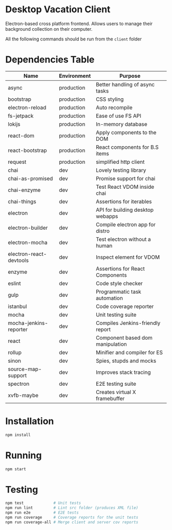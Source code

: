 # Desktop Vacation Client
Electron-based cross platform frontend. Allows users to manage their
background collection on their computer.

All the following commands should be run from the `client` folder

# Dependencies Table

|         Name            | Environment |              Purpose             |
|-------------------------|-------------|----------------------------------|
| async                   | production  | Better handling of async tasks   |
| bootstrap               | production  | CSS styling                      |
| electron-reload         | production  | Auto recompile                   |
| fs-jetpack              | production  | Ease of use FS API               |
| lokijs                  | production  | In-memory database               |
| react-dom               | production  | Apply components to the DOM      |
| react-bootstrap         | production  | React components for B.S items   |
| request                 | production  | simplified http client           |
| chai                    | dev         | Lovely testing library           |
| chai-as-promised        | dev         | Promise support for chai         |
| chai-enzyme             | dev         | Test React VDOM inside chai      |
| chai-things             | dev         | Assertions for iterables         |
| electron                | dev         | API for building desktop webapps |
| electron-builder        | dev         | Compile electron app for distro  |
| electron-mocha          | dev         | Test electron without a human    |
| electron-react-devtools | dev         | Inspect element for VDOM         |
| enzyme                  | dev         | Assertions for React Components  |
| eslint                  | dev         | Code style checker               |
| gulp                    | dev         | Programmatic task automation     |
| istanbul                | dev         | Code coverage reporter           |
| mocha                   | dev         | Unit testing suite               |
| mocha-jenkins-reporter  | dev         | Compiles Jenkins-friendly report |
| react                   | dev         | Component based dom manipulation |
| rollup                  | dev         | Minifier and compiler for ES     |
| sinon                   | dev         | Spies, stupds and mocks          |
| source-map-support      | dev         | Improves stack tracing           |
| spectron                | dev         | E2E testing suite                |
| xvfb-maybe              | dev         | Creates virtual X framebuffer    |

# Installation

```bash
npm install
```

# Running

```bash
npm start
```

# Testing

```bash
npm test             # Unit tests
npm run lint         # Lint src folder (produces XML file)
npm run e2e          # E2E tests
npm run coverage     # Coverage reports for the unit tests
npm run coverage-all # Merge client and server cov reports
```
